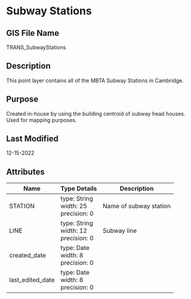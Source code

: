 # Subway Stations
## GIS File Name
TRANS_SubwayStations
## Description
<DIV STYLE="text-align:Left;"><DIV><DIV><P><SPAN>This point layer contains all of the MBTA Subway Stations in Cambridge.</SPAN></P></DIV></DIV></DIV>

## Purpose
Created in-house by using the building centroid of subway head houses. Used for mapping purposes.
## Last Modified
12-15-2022
## Attributes
|Name|Type Details|Description|
|----|------------|-----------|
|STATION|type: String<br/>width: 25<br/>precision: 0|Name of subway station|
|LINE|type: String<br/>width: 12<br/>precision: 0|Subway line|
|created_date|type: Date<br/>width: 8<br/>precision: 0||
|last_edited_date|type: Date<br/>width: 8<br/>precision: 0||
